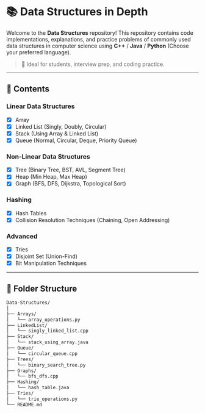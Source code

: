 # 📚 Data Structures in Depth

Welcome to the **Data Structures** repository! This repository contains code implementations, explanations, and practice problems of commonly used data structures in computer science using **C++** / **Java** / **Python** (Choose your preferred language).

> 🚀 Ideal for students, interview prep, and coding practice.

---

## 📌 Contents

### Linear Data Structures
- [x] Array
- [x] Linked List (Singly, Doubly, Circular)
- [x] Stack (Using Array & Linked List)
- [x] Queue (Normal, Circular, Deque, Priority Queue)

### Non-Linear Data Structures
- [x] Tree (Binary Tree, BST, AVL, Segment Tree)
- [x] Heap (Min Heap, Max Heap)
- [x] Graph (BFS, DFS, Dijkstra, Topological Sort)

### Hashing
- [x] Hash Tables
- [x] Collision Resolution Techniques (Chaining, Open Addressing)

### Advanced
- [x] Tries
- [x] Disjoint Set (Union-Find)
- [x] Bit Manipulation Techniques

---

## 📂 Folder Structure

```bash
Data-Structures/
│
├── Arrays/
│   └── array_operations.py
├── LinkedList/
│   └── singly_linked_list.cpp
├── Stack/
│   └── stack_using_array.java
├── Queue/
│   └── circular_queue.cpp
├── Trees/
│   └── binary_search_tree.py
├── Graphs/
│   └── bfs_dfs.cpp
├── Hashing/
│   └── hash_table.java
├── Tries/
│   └── trie_operations.py
└── README.md

